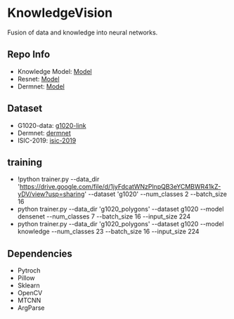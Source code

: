 # KnowledgeVision
Fusion of data and knowledge into neural networks.

## Repo Info
- Knowledge Model: [Model](https://github.com/clcarwin/sphereface_pytorch/blob/master/model/sphere20a_20171020.7z)
- Resnet: [Model](https://github.com/clcarwin/sphereface_pytorch)
- Dermnet: [Model](https://github.com/clcarwin/sphereface_pytorch)

## Dataset
- G1020-data: [g1020-link](https://drive.google.com/drive/folders/1xqJeFHW1VrOyPlWPSVyhLjMtjQ71pQQR?usp=sharing)
- Dermnet: [dermnet](https://drive.google.com/file/d/1g1ILAEzSF-k5scdt4e96MVVvoenSKOL-/view?usp=sharing)
- ISIC-2019: [isic-2019]()

## training
- !python trainer.py --data_dir 'https://drive.google.com/file/d/1jyFdcatWNzPlnpQB3eYCMBWR41kZ-yDV/view?usp=sharing' --dataset 'g1020'  --num_classes 2 --batch_size 16 
- python trainer.py --data_dir 'g1020_polygons' --dataset g1020 --model densenet --num_classes 7 --batch_size 16 --input_size 224
- python trainer.py --data_dir 'g1020_polygons' --dataset g1020 --model knowledge --num_classes 23 --batch_size 16 --input_size 224

## Dependencies
- Pytroch
- Pillow
- Sklearn
- OpenCV
- MTCNN
- ArgParse
